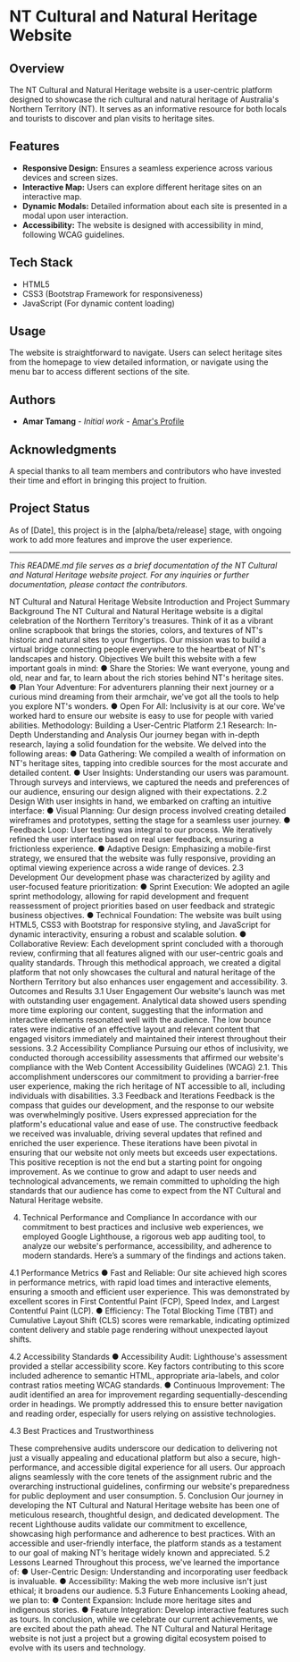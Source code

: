 # NT Cultural and Natural Heritage Website

## Overview
The NT Cultural and Natural Heritage website is a user-centric platform designed to showcase the rich cultural and natural heritage of Australia's Northern Territory (NT). It serves as an informative resource for both locals and tourists to discover and plan visits to heritage sites.

## Features
- **Responsive Design:** Ensures a seamless experience across various devices and screen sizes.
- **Interactive Map:** Users can explore different heritage sites on an interactive map.
- **Dynamic Modals:** Detailed information about each site is presented in a modal upon user interaction.
- **Accessibility:** The website is designed with accessibility in mind, following WCAG guidelines.

## Tech Stack
- HTML5
- CSS3 (Bootstrap Framework for responsiveness)
- JavaScript (For dynamic content loading)

## Usage
The website is straightforward to navigate. Users can select heritage sites from the homepage to view detailed information, or navigate using the menu bar to access different sections of the site.


## Authors
- **Amar Tamang** - *Initial work* - [Amar's Profile](https://github.com/amartamang)

## Acknowledgments
A special thanks to all team members and contributors who have invested their time and effort in bringing this project to fruition.


## Project Status
As of [Date], this project is in the [alpha/beta/release] stage, with ongoing work to add more features and improve the user experience.

---

*This README.md file serves as a brief documentation of the NT Cultural and Natural Heritage website project. For any inquiries or further documentation, please contact the contributors.*

NT Cultural and Natural Heritage Website
Introduction and Project Summary
Background
The NT Cultural and Natural Heritage website is a digital celebration of the Northern Territory's treasures. Think of it as a vibrant online scrapbook that brings the stories, colors, and textures of NT's historic and natural sites to your fingertips. Our mission was to build a virtual bridge connecting people everywhere to the heartbeat of NT's landscapes and history.
Objectives
We built this website with a few important goals in mind:
●	Share the Stories: We want everyone, young and old, near and far, to learn about the rich stories behind NT's heritage sites.
●	Plan Your Adventure: For adventurers planning their next journey or a curious mind dreaming from their armchair, we've got all the tools to help you explore NT's wonders.
●	Open For All: Inclusivity is at our core. We've worked hard to ensure our website is easy to use for people with varied abilities.
Methodology: Building a User-Centric Platform
2.1 Research: In-Depth Understanding and Analysis
Our journey began with in-depth research, laying a solid foundation for the website. We delved into the following areas:
●	Data Gathering: We compiled a wealth of information on NT's heritage sites, tapping into credible sources for the most accurate and detailed content.
●	User Insights: Understanding our users was paramount. Through surveys and interviews, we captured the needs and preferences of our audience, ensuring our design aligned with their expectations.
2.2 Design
With user insights in hand, we embarked on crafting an intuitive interface:
●	Visual Planning: Our design process involved creating detailed wireframes and prototypes, setting the stage for a seamless user journey.
●	Feedback Loop: User testing was integral to our process. We iteratively refined the user interface based on real user feedback, ensuring a frictionless experience.
●	Adaptive Design: Emphasizing a mobile-first strategy, we ensured that the website was fully responsive, providing an optimal viewing experience across a wide range of devices.
2.3 Development
Our development phase was characterized by agility and user-focused feature prioritization:
●	Sprint Execution: We adopted an agile sprint methodology, allowing for rapid development and frequent reassessment of project priorities based on user feedback and strategic business objectives.
●	Technical Foundation: The website was built using HTML5, CSS3 with Bootstrap for responsive styling, and JavaScript for dynamic interactivity, ensuring a robust and scalable solution.
●	Collaborative Review: Each development sprint concluded with a thorough review, confirming that all features aligned with our user-centric goals and quality standards.
Through this methodical approach, we created a digital platform that not only showcases the cultural and natural heritage of the Northern Territory but also enhances user engagement and accessibility.
3. Outcomes and Results
3.1 User Engagement
Our website's launch was met with outstanding user engagement. Analytical data showed users spending more time exploring our content, suggesting that the information and interactive elements resonated well with the audience. The low bounce rates were indicative of an effective layout and relevant content that engaged visitors immediately and maintained their interest throughout their sessions.
3.2 Accessibility Compliance
Pursuing our ethos of inclusivity, we conducted thorough accessibility assessments that affirmed our website's compliance with the Web Content Accessibility Guidelines (WCAG) 2.1. This accomplishment underscores our commitment to providing a barrier-free user experience, making the rich heritage of NT accessible to all, including individuals with disabilities.
3.3 Feedback and Iterations
Feedback is the compass that guides our development, and the response to our website was overwhelmingly positive. Users expressed appreciation for the platform's educational value and ease of use. The constructive feedback we received was invaluable, driving several updates that refined and enriched the user experience. These iterations have been pivotal in ensuring that our website not only meets but exceeds user expectations.
This positive reception is not the end but a starting point for ongoing improvement. As we continue to grow and adapt to user needs and technological advancements, we remain committed to upholding the high standards that our audience has come to expect from the NT Cultural and Natural Heritage website.

4. Technical Performance and Compliance
In accordance with our commitment to best practices and inclusive web experiences, we employed Google Lighthouse, a rigorous web app auditing tool, to analyze our website's performance, accessibility, and adherence to modern standards. Here’s a summary of the findings and actions taken.
 
4.1 Performance Metrics
●	Fast and Reliable: Our site achieved high scores in performance metrics, with rapid load times and interactive elements, ensuring a smooth and efficient user experience. This was demonstrated by excellent scores in First Contentful Paint (FCP), Speed Index, and Largest Contentful Paint (LCP).
●	Efficiency: The Total Blocking Time (TBT) and Cumulative Layout Shift (CLS) scores were remarkable, indicating optimized content delivery and stable page rendering without unexpected layout shifts.
 
 

4.2 Accessibility Standards
●	Accessibility Audit: Lighthouse's assessment provided a stellar accessibility score. Key factors contributing to this score included adherence to semantic HTML, appropriate aria-labels, and color contrast ratios meeting WCAG standards.
●	Continuous Improvement: The audit identified an area for improvement regarding sequentially-descending order in headings. We promptly addressed this to ensure better navigation and reading order, especially for users relying on assistive technologies.
 
4.3 Best Practices and Trustworthiness
 
These comprehensive audits underscore our dedication to delivering not just a visually appealing and educational platform but also a secure, high-performance, and accessible digital experience for all users. Our approach aligns seamlessly with the core tenets of the assignment rubric and the overarching instructional guidelines, confirming our website's preparedness for public deployment and user consumption.
5. Conclusion 
Our journey in developing the NT Cultural and Natural Heritage website has been one of meticulous research, thoughtful design, and dedicated development. The recent Lighthouse audits validate our commitment to excellence, showcasing high performance and adherence to best practices. With an accessible and user-friendly interface, the platform stands as a testament to our goal of making NT’s heritage widely known and appreciated.
5.2 Lessons Learned
Throughout this process, we've learned the importance of:
●	User-Centric Design: Understanding and incorporating user feedback is invaluable.
●	Accessibility: Making the web more inclusive isn't just ethical; it broadens our audience.
5.3 Future Enhancements
Looking ahead, we plan to:
●	Content Expansion: Include more heritage sites and indigenous stories.
●	Feature Integration: Develop interactive features such as tours.
In conclusion, while we celebrate our current achievements, we are excited about the path ahead. The NT Cultural and Natural Heritage website is not just a project but a growing digital ecosystem poised to evolve with its users and technology.







